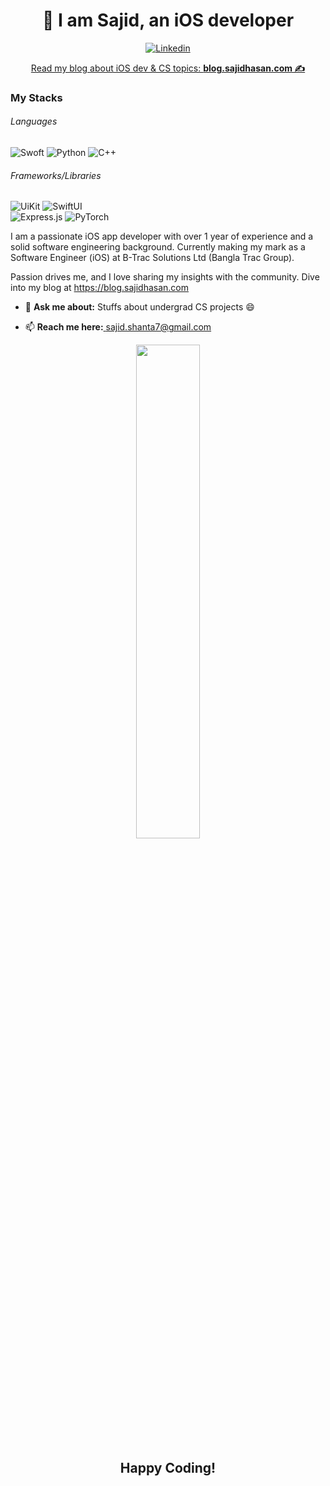 
<h1 align="center"> 👋 I am Sajid, an iOS developer</h2>

<p align="center">
<a href="https://www.linkedin.com/in/sajidshanta/" target="_blank"><img alt="Linkedin" src="https://img.shields.io/badge/linkedin-%230077B5.svg?&style=for-the-badge&logo=linkedin&logoColor=white"></a>
<a href="https://www.hackerrank.com/sajid_shanta07" target="_blank">
</p>
<p align="center">Read my blog about iOS dev & CS topics: <a href="https://blog.sajidhasan.com/" target="_blank"><b>blog.sajidhasan.com ✍</b></a></p>

<!-- <p align="center">
 <img src="https://github-readme-streak-stats.herokuapp.com/?user=SajidHShanta&hide_border=false&theme=react" width="45%"/>
 </p> -->

### My Stacks
###### Languages
<p>
<img alt="Swoft" src="https://img.shields.io/badge/Swift-FA7343?style=flat-square&logo=swift&logoColor=white" />
<img alt="Python" src="https://img.shields.io/badge/Python-3776AB.svg?&style=flat-square&logo=python&logoColor=white" />
<img alt="C++" src="https://img.shields.io/badge/C++-00599C.svg?&style=flat-square&logo=c%2B%2B&logoColor=white" />
</p>

  

###### Frameworks/Libraries
<p>
<img alt="UiKit" src="https://img.shields.io/badge/UIKit-00599C.svg?&style=flat-square&logo=UiKit&logoColor=white" />
<img alt="SwiftUI" src="https://img.shields.io/badge/SwiftUI-00599C.svg?&style=flat-square&logo=Swift&logoColor=white" />
<br>
<img alt="Express.js" src="https://img.shields.io/badge/Express.js-339933.svg?&style=flat-square&logo=Node.js&logoColor=white" />
<img alt = "PyTorch" src = "https://img.shields.io/badge/PyTorch-EE4C2C.svg?&style=flat-square&logo=PyTorch&logoColor=white" />
</p>


I am a passionate iOS app developer with over 1 year of experience and a solid software engineering background. Currently making my mark as a Software Engineer (iOS) at B-Trac Solutions Ltd (Bangla Trac Group).

Passion drives me, and I love sharing my insights with the community. Dive into my blog at https://blog.sajidhasan.com 

- 💬 <b>Ask me about:</b> Stuffs about undergrad CS projects 😄

- 📫 <b>Reach me here:</b><a href="mailto:sajid.shanta7@gmail.com" target="_blank">  sajid.shanta7@gmail.com</a>

<p align="center">
  <img src="https://github-readme-stats-sigma-five.vercel.app/api?username=SajidHShanta&count_private=true&show_icons=true&hide=issues&theme=react" width="45%"/>
</p>


<h2 align="center">Happy Coding!</h2>
